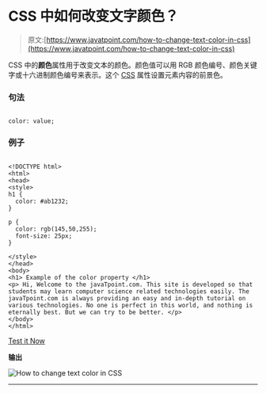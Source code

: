 # CSS 中如何改变文字颜色？

> 原文:[https://www.javatpoint.com/how-to-change-text-color-in-css](https://www.javatpoint.com/how-to-change-text-color-in-css)

CSS 中的**颜色**属性用于改变文本的颜色。颜色值可以用 RGB 颜色编号、颜色关键字或十六进制颜色编号来表示。这个 [CSS](https://www.javatpoint.com/css-tutorial) 属性设置元素内容的前景色。

### 句法

```

color: value;

```

### 例子

```

<!DOCTYPE html>  
<html>  
<head>  
<style>  
h1 {
  color: #ab1232;
}

p {
  color: rgb(145,50,255);
  font-size: 25px;
}

</style>  
</head>  
<body>
<h1> Example of the color property </h1>
<p> Hi, Welcome to the javaTpoint.com. This site is developed so that students may learn computer science related technologies easily. The javaTpoint.com is always providing an easy and in-depth tutorial on various technologies. No one is perfect in this world, and nothing is eternally best. But we can try to be better. </p>
</body>  
</html>  

```

[Test it Now](https://www.javatpoint.com/oprweb/test.jsp?filename=how-to-change-text-color-in-css-1)

**输出**

![How to change text color in CSS](../Images/23994bf4fdf319d743d70ed10c077ca8.png)

* * *